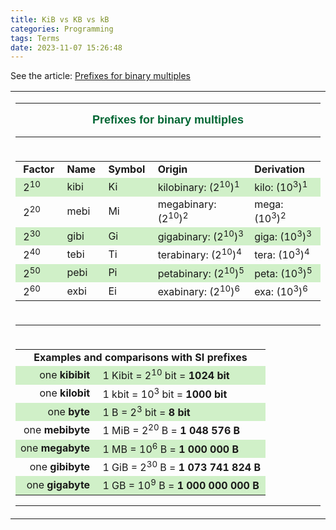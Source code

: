```yaml
---
title: KiB vs KB vs kB
categories: Programming
tags: Terms
date: 2023-11-07 15:26:48
---
```



See the article: [Prefixes for binary multiples](https://physics.nist.gov/cuu/Units/binary.html)

<table border="0" cellspacing="0" cellpadding="3">
<tbody><tr>
<td colspan="5">
<center>
<hr noshade="" size="2"><b><font face="Myriad Roman,Syntax,Arial,Helvetica"><font color="#006633"><font size="+1">Prefixes
for binary multiples</font></font></font></b>
<hr></center>
</td>
</tr>

<tr>
<td colspan="5">
<table border="0" cellspacing="0" cellpadding="3">
<tbody><tr>
<td><b>&nbsp;Factor&nbsp;</b></td>

<td><b>Name&nbsp;</b></td>

<td><b>Symbol&nbsp;</b></td>

<td><b>Origin</b></td>

<td><b>Derivation&nbsp;</b></td>
</tr>

<tr bgcolor="#D0F0C8">
<td>&nbsp;2<sup>10</sup></td>

<td>kibi</td>

<td>Ki</td>

<td>kilobinary: (2<sup>10</sup>)<sup>1</sup></td>

<td>kilo: (10<sup>3</sup>)<sup>1</sup></td>
</tr>

<tr>
<td>&nbsp;2<sup>20</sup></td>

<td>mebi</td>

<td>Mi</td>

<td>megabinary: (2<sup>10</sup>)<sup>2&nbsp;</sup></td>

<td>mega: (10<sup>3</sup>)<sup>2</sup></td>
</tr>

<tr bgcolor="#D0F0C8">
<td>&nbsp;2<sup>30</sup></td>

<td>gibi</td>

<td>Gi</td>

<td>gigabinary: (2<sup>10</sup>)<sup>3</sup></td>

<td>giga: (10<sup>3</sup>)<sup>3</sup></td>
</tr>

<tr>
<td>&nbsp;2<sup>40</sup></td>

<td>tebi</td>

<td>Ti</td>

<td>terabinary: (2<sup>10</sup>)<sup>4</sup></td>

<td>tera: (10<sup>3</sup>)<sup>4</sup></td>
</tr>

<tr bgcolor="#D0F0C8">
<td>&nbsp;2<sup>50</sup></td>

<td>pebi</td>

<td>Pi</td>

<td>petabinary: (2<sup>10</sup>)<sup>5</sup></td>

<td>peta: (10<sup>3</sup>)<sup>5</sup></td>
</tr>

<tr>
<td>&nbsp;2<sup>60</sup></td>

<td>exbi</td>

<td>Ei</td>

<td>exabinary: (2<sup>10</sup>)<sup>6</sup></td>

<td>exa: (10<sup>3</sup>)<sup>6</sup></td>
</tr>
</tbody></table>
</td>
</tr>

<tr>
<td colspan="5">
<hr noshade="" size="1"></td>
</tr>

<tr>
<td align="CENTER" colspan="5">
<table border="0" cellspacing="0" cellpadding="3" width="100%">
<tbody><tr>
<td align="CENTER" colspan="2"><b>Examples and comparisons with SI prefixes</b></td>
</tr>

<tr>
<td align="RIGHT" bgcolor="#D0F0C8">one <b>kibibit</b></td>

<td bgcolor="#D0F0C8">&nbsp;1 Kibit = 2<sup>10</sup> bit = <b>1024 bit</b></td>
</tr>

<tr>
<td align="RIGHT">one <b>kilobit</b></td>

<td>&nbsp;1 kbit = 10<sup>3</sup> bit = <b>1000 bit</b></td>
</tr>

<tr>
  <td align="RIGHT" bgcolor="#D0F0C8">one <strong>byte</strong></td>
	<td bgcolor="#D0F0C8">&nbsp;1 B = 2<sup>3</sup> bit = <strong>8 bit</strong></td>
</tr>
<tr>
<td align="RIGHT">one <b>mebibyte</b></td>

<td>&nbsp;1 MiB = 2<sup>20</sup> B = <b>1 048 576 B</b></td>
</tr>

<tr>
<td align="RIGHT" bgcolor="#D0F0C8">one <b>megabyte</b></td>

<td bgcolor="#D0F0C8">&nbsp;1 MB = 10<sup>6</sup> B = <b>1 000 000 B</b></td>
</tr>

<tr>
<td align="RIGHT">one <b>gibibyte</b></td>

<td>&nbsp;1 GiB = 2<sup>30</sup> B = <b>1 073 741 824
B</b></td>
</tr>

<tr>
<td align="RIGHT" bgcolor="#D0F0C8">one <b>gigabyte</b></td>

<td bgcolor="#D0F0C8">&nbsp;1 GB = 10<sup>9</sup> B = <b>1 000 000 000 B</b></td>
</tr>
</tbody></table>

<hr noshade="" size="1"></td>
</tr>
</tbody></table>